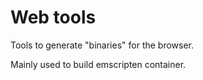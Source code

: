 # Web tools

Tools to generate "binaries" for the browser.

Mainly used to build emscripten container.
